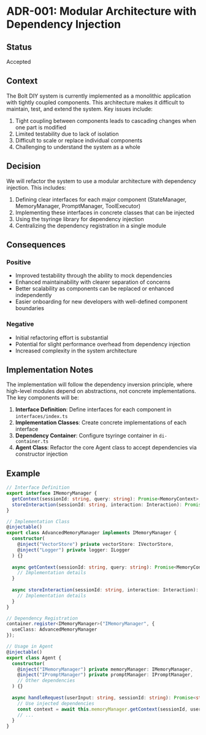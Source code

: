 # ADR-001: Modular Architecture with Dependency Injection

## Status

Accepted

## Context

The Bolt DIY system is currently implemented as a monolithic application with tightly coupled components. This architecture makes it difficult to maintain, test, and extend the system. Key issues include:

1. Tight coupling between components leads to cascading changes when one part is modified
2. Limited testability due to lack of isolation
3. Difficult to scale or replace individual components
4. Challenging to understand the system as a whole

## Decision

We will refactor the system to use a modular architecture with dependency injection. This includes:

1. Defining clear interfaces for each major component (StateManager, MemoryManager, PromptManager, ToolExecutor)
2. Implementing these interfaces in concrete classes that can be injected
3. Using the tsyringe library for dependency injection
4. Centralizing the dependency registration in a single module

## Consequences

### Positive

- Improved testability through the ability to mock dependencies
- Enhanced maintainability with clearer separation of concerns
- Better scalability as components can be replaced or enhanced independently
- Easier onboarding for new developers with well-defined component boundaries

### Negative

- Initial refactoring effort is substantial
- Potential for slight performance overhead from dependency injection
- Increased complexity in the system architecture

## Implementation Notes

The implementation will follow the dependency inversion principle, where high-level modules depend on abstractions, not concrete implementations. The key components will be:

1. **Interface Definition**: Define interfaces for each component in `interfaces/index.ts`
2. **Implementation Classes**: Create concrete implementations of each interface
3. **Dependency Container**: Configure tsyringe container in `di-container.ts`
4. **Agent Class**: Refactor the core Agent class to accept dependencies via constructor injection

## Example

```typescript
// Interface Definition
export interface IMemoryManager {
  getContext(sessionId: string, query: string): Promise<MemoryContext>;
  storeInteraction(sessionId: string, interaction: Interaction): Promise<void>;
}

// Implementation Class
@injectable()
export class AdvancedMemoryManager implements IMemoryManager {
  constructor(
    @inject("VectorStore") private vectorStore: IVectorStore,
    @inject("Logger") private logger: ILogger
  ) {}
  
  async getContext(sessionId: string, query: string): Promise<MemoryContext> {
    // Implementation details
  }
  
  async storeInteraction(sessionId: string, interaction: Interaction): Promise<void> {
    // Implementation details
  }
}

// Dependency Registration
container.register<IMemoryManager>("IMemoryManager", {
  useClass: AdvancedMemoryManager
});

// Usage in Agent
@injectable()
export class Agent {
  constructor(
    @inject("IMemoryManager") private memoryManager: IMemoryManager,
    @inject("IPromptManager") private promptManager: IPromptManager,
    // Other dependencies
  ) {}
  
  async handleRequest(userInput: string, sessionId: string): Promise<string> {
    // Use injected dependencies
    const context = await this.memoryManager.getContext(sessionId, userInput);
    // ...
  }
}
```